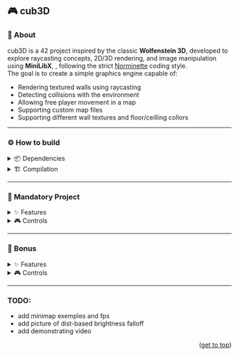 <a name="readme-top"></a>
## 🎮 cub3D

### 📌 About
cub3D is a 42 project inspired by the classic **Wolfenstein 3D**, developed to explore raycasting concepts, 2D/3D rendering, and image manipulation using **MiniLibX**, , following the strict [Norminette](https://github.com/42School/norminette) coding style.  
The goal is to create a simple graphics engine capable of:
- Rendering textured walls using raycasting
- Detecting collisions with the environment
- Allowing free player movement in a map
- Supporting custom map files
- Supporting different wall textures and floor/ceilling collors

---

### ⚙️ How to build<br> 
<details>
<summary>📦 Dependencies</summary><br>
- In order to compile and run the game, you will need several dependencies, which you can install on the terminal:
<br>

```bash
sudo apt-get install gcc make libxext-dev libx11-dev libbsd-dev libxrandr-dev libxi-dev libxinerama-dev
```
</details>
<details>
<summary>🏗️ Compilation</summary><br>

1. **Clone the repository**

```bash
https://github.com/mmiguelo/Cub3d.git
cd cub3d
```
2. **Install minilibx library**
   
```bash
make download
```
3. **Compile C files**
   
```bash
make
```
4. **Run the game**
   
```bash
./cub3D maps/valid/map.cub
```
5. **other make commands**

| Command | Description |
|---|---|
| make re | Recompiles the entire project |
| make clean | Removes object files |
| make fclean | Removes object files and executable |

</details>

---

### 🚀 Mandatory Project<br>
<details>
<summary>✨ Features</summary><br>
  
+ Parsing of custom ```.cub``` maps
+ Support for textures for each direction (N, S, E, W)
+ Customizable floor and ceiling colors
+ Wall rendering using raycasting algorithm
+ Free player movement with camera rotation

</details>

<details>
<summary>🎮 Controls</summary><br>

| Key   | Action            |
| ----- | ----------------- |
| `W`   | Move forward      |
| `S`   | Move backward     |
| `A`   | Strafe left       |
| `D`   | Strafe right      |
| `←`   | Rotate view left  |
| `→`   | Rotate view right |
| `ESC` | Exit game         |

</details>

---

### 🎯 Bonus
<details>
<summary>✨ Features</summary><br>

+ Real-time minimap rendering
+ Real time FPS visualizer
+ Addition of distance-based brightness falloff
+ Wall collision detection
+ Rotation of the point of view with the mouse

</details>

<details>
<summary>🎮 Controls</summary><br>

| Key   | Action            |
| ----- | ----------------- |
| `W`   | Move forward      |
| `S`   | Move backward     |
| `A`   | Strafe left       |
| `D`   | Strafe right      |
| `← / →` | Rotate camera  |
| *Mouse Move* | Rotate camera |
| `ESC` | Exit game         |

</details>

---

### TODO:

+ add minimap exemples and fps
+ add picture of dist-based brightness falloff
+ add demonstrating video

<p align="right">(<a href="#readme-top">get to top</a>)</p>
